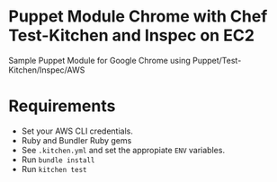 # Puppet Module Chrome with Chef Test-Kitchen and Inspec on EC2

Sample Puppet Module for Google Chrome using Puppet/Test-Kitchen/Inspec/AWS

# Requirements

* Set your AWS CLI credentials.
* Ruby and Bundler Ruby gems
* See `.kitchen.yml` and set the appropiate `ENV` variables.
* Run `bundle install`
* Run `kitchen test`

